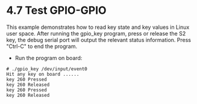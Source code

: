 # 4.7 Test GPIO-GPIO

This example demonstrates how to read key state and key values in Linux user space. After running the gpio_key program, press or release the S2 key, the debug serial port will output the relevant status information. Press "Ctrl-C" to end the program.

- Run the program on board:

```
# ./gpio_key /dev/input/event0
Hit any key on board ......
key 260 Pressed
key 260 Released
key 260 Pressed
key 260 Released
```

